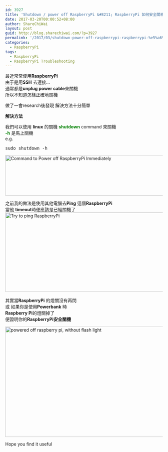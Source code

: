 ```yaml
---
id: 3927
title: 'Shutdown / power off RaspberryPi &#8211; RaspberryPi 如何安全關機?'
date: 2017-03-20T00:00:52+08:00
author: ShareChiWai
layout: post
guid: http://blog.sharechiwai.com/?p=3927
permalink: '/2017/03/shutdown-power-off-raspberrypi-raspberrypi-%e5%a6%82%e4%bd%95%e5%ae%89%e5%85%a8%e9%97%9c%e6%a9%9f/'
categories:
  - RaspberryPi
tags:
  - RaspberryPi
  - RaspberryPi Troubleshooting
---
```

最近常常使用**RaspberryPi**  
由于是用**SSH** 去連接&#8230;  
通常都是**unplug power cable**來關機  
所以不知道怎樣正確地關機

做了一會research後發現 解決方法十分簡單

**解決方法**

我們可以使用 **linux** 的關機 <span style="color: #008000;"><strong>shutdown</strong></span> command 來關機  
<span style="color: #008000;"><strong>-h</strong> </span>是馬上關機  
e.g.

<pre>sudo shutdown -h
</pre>

[<img class="alignnone size-large wp-image-3928" src="https://i0.wp.com/blog.sharechiwai.com/wp-content/uploads/2017/03/powerOffPi.png?resize=625%2C129" alt="Command to Power off RaspberryPi Immediately " width="625" height="129" srcset="https://i0.wp.com/blog.sharechiwai.com/wp-content/uploads/2017/03/powerOffPi.png?resize=1024%2C211 1024w, https://i0.wp.com/blog.sharechiwai.com/wp-content/uploads/2017/03/powerOffPi.png?resize=300%2C62 300w, https://i0.wp.com/blog.sharechiwai.com/wp-content/uploads/2017/03/powerOffPi.png?resize=768%2C158 768w, https://i0.wp.com/blog.sharechiwai.com/wp-content/uploads/2017/03/powerOffPi.png?resize=624%2C128 624w, https://i0.wp.com/blog.sharechiwai.com/wp-content/uploads/2017/03/powerOffPi.png?w=1302 1302w, https://i0.wp.com/blog.sharechiwai.com/wp-content/uploads/2017/03/powerOffPi.png?w=1250 1250w" sizes="(max-width: 625px) 100vw, 625px" data-recalc-dims="1" />](https://i0.wp.com/blog.sharechiwai.com/wp-content/uploads/2017/03/powerOffPi.png)

之前我的做法是使用其他電腦去**Ping** 這個**RaspberryPi**  
當他 **timeout**時便應該是已經關機了  
[<img class="alignnone size-large wp-image-3929" src="https://i2.wp.com/blog.sharechiwai.com/wp-content/uploads/2017/03/pingPi.png?resize=625%2C253" alt="Try to ping RaspberryPi" width="625" height="253" srcset="https://i2.wp.com/blog.sharechiwai.com/wp-content/uploads/2017/03/pingPi.png?resize=1024%2C415 1024w, https://i2.wp.com/blog.sharechiwai.com/wp-content/uploads/2017/03/pingPi.png?resize=300%2C122 300w, https://i2.wp.com/blog.sharechiwai.com/wp-content/uploads/2017/03/pingPi.png?resize=768%2C311 768w, https://i2.wp.com/blog.sharechiwai.com/wp-content/uploads/2017/03/pingPi.png?resize=624%2C253 624w, https://i2.wp.com/blog.sharechiwai.com/wp-content/uploads/2017/03/pingPi.png?w=1172 1172w" sizes="(max-width: 625px) 100vw, 625px" data-recalc-dims="1" />  
](https://i2.wp.com/blog.sharechiwai.com/wp-content/uploads/2017/03/pingPi.png)  
其實當**RaspberryPi** 的燈關沒有再閃  
或 如果你是使用**Powerbank** 時  
**Raspberry Pi**的燈關掉了  
便證明你的**RaspberryPi安全關機**

[<img class="alignnone size-full wp-image-3931" src="https://i2.wp.com/blog.sharechiwai.com/wp-content/uploads/2017/03/powered-off-pi.jpg?resize=625%2C352" alt="powered off raspberry pi, without flash light" width="625" height="352" srcset="https://i2.wp.com/blog.sharechiwai.com/wp-content/uploads/2017/03/powered-off-pi.jpg?w=800 800w, https://i2.wp.com/blog.sharechiwai.com/wp-content/uploads/2017/03/powered-off-pi.jpg?resize=300%2C169 300w, https://i2.wp.com/blog.sharechiwai.com/wp-content/uploads/2017/03/powered-off-pi.jpg?resize=768%2C432 768w, https://i2.wp.com/blog.sharechiwai.com/wp-content/uploads/2017/03/powered-off-pi.jpg?resize=624%2C351 624w" sizes="(max-width: 625px) 100vw, 625px" data-recalc-dims="1" />](https://i2.wp.com/blog.sharechiwai.com/wp-content/uploads/2017/03/powered-off-pi.jpg)

Hope you find it useful